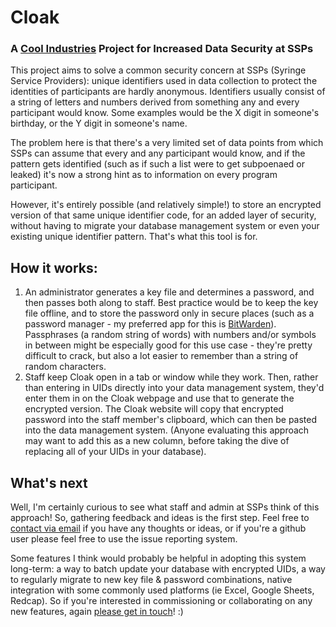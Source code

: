 # Cloak
### A <a href="https://cool.industries">Cool Industries</a> Project for Increased Data Security at SSPs

This project aims to solve a common security concern at SSPs (Syringe Service Providers): unique identifiers used in data collection to protect the identities of participants are hardly anonymous. Identifiers usually consist of a string of letters and numbers derived from something any and every participant would know. Some examples would be the X digit in someone's birthday, or the Y digit in someone's name.

The problem here is that there's a very limited set of data points from which SSPs can assume that every and any participant would know, and if the pattern gets identified (such as if such a list were to get subpoenaed or leaked) it's now a strong hint as to information on every program participant.

However, it's entirely possible (and relatively simple!) to store an encrypted version of that same unique identifier code, for an added layer of security, without having to migrate your database management system or even your existing unique identifier pattern. That's what this tool is for. 

## How it works:

1. An administrator generates a key file and determines a password, and then passes both along to staff. Best practice would be to keep the key file offline, and to store the password only in secure places (such as a password manager - my preferred app for this is <a href="https://bitwarden.com">BitWarden</a>). Passphrases (a random string of words) with numbers and/or symbols in between might be especially good for this use case - they're pretty difficult to crack, but also a lot easier to remember than a string of random characters.
2. Staff keep Cloak open in a tab or window while they work. Then, rather than entering in UIDs directly into your data management system, they'd enter them in on the Cloak webpage and use that to generate the encrypted version. The Cloak website will copy that encrypted password into the staff member's clipboard, which can then be pasted into the data management system. (Anyone evaluating this approach may want to add this as a new column, before taking the dive of replacing all of your UIDs in your database).

## What's next

Well, I'm certainly curious to see what staff and admin at SSPs think of this approach! So, gathering feedback and ideas is the first step. Feel free to <a href="mailto:michael@cool.industries">contact via email</a> if you have any thoughts or ideas, or if you're a github user please feel free to use the issue reporting system.

Some features I think would probably be helpful in adopting this system long-term: a way to batch update your database with encrypted UIDs, a way to regularly migrate to new key file & password combinations, native integration with some commonly used platforms (ie Excel, Google Sheets, Redcap). So if you're interested in commissioning or collaborating on any new features, again <a href="mailto:michael@cool.industries">please get in touch</a>! :)
